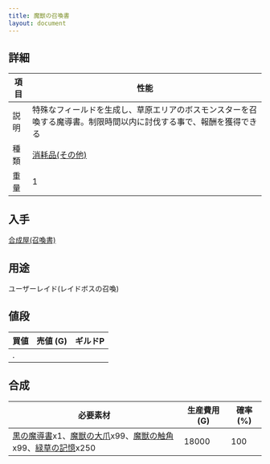 ```yaml
---
title: 魔獣の召喚書
layout: document
---
```

## 詳細

|項目|性能|
|---|---|
|説明|特殊なフィールドを生成し、草原エリアのボスモンスターを召喚する魔導書。制限時間以内に討伐する事で、報酬を獲得できる|
|種類|[消耗品(その他)](消耗品(その他))|
|重量|1|

## 入手

[合成屋(召喚書)](合成屋(召喚書))

## 用途

ユーザーレイド(レイドボスの召喚)

## 値段

|買値|売値 (G)|ギルドP|
|---|---|---|
|.|||

## 合成

|必要素材|生産費用 (G)|確率 (%)|
|---|---|---|
|[黒の魔導書](黒の魔導書)x1、[魔獣の大爪](魔獣の大爪)x99、[魔獣の触角](魔獣の触角)x99、[緑草の記憶](緑草の記憶)x250|18000|100|

